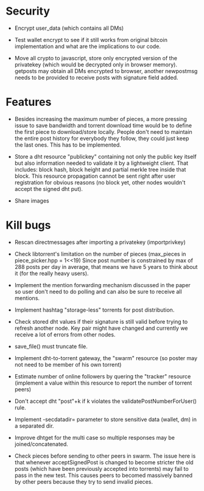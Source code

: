 Security
================

- Encrypt user_data (which contains all DMs)

- Test wallet encrypt to see if it still works from original bitcoin implementation and what
are the implications to our code.

- Move all crypto to javascript, store only encrypted version of the privatekey (which would be
decrypted only in browser memory). getposts may obtain all DMs encrypted to browser, another
newpostmsg needs to be provided to receive posts with signature field added.


Features
================
- Besides increasing the maximum number of pieces, a more pressing issue to save bandwidth and
torrent download time would be to define the first piece to download/store locally. People don't
need to maintain the entire post history for everybody they follow, they could just keep the last
ones. This has to be implemented.

- Store a dht resource "publickey" containing not only the public key itself but also information
needed to validate it by a lightweight client. That includes: block hash, block height and partial
merkle tree inside that block. This resource propagation cannot be sent right after user
registration for obvious reasons (no block yet, other nodes wouldn't accept the signed dht put).

- Share images

Kill bugs
================
- Rescan directmessages after importing a privatekey (importprivkey)

- Check libtorrent's limitation on the number of pieces (max_pieces in piece_picker.hpp = 1<<19)
Since post number is constrained by max of 288 posts per day in average, that means we have 5 years
to think about it (for the really heavy users).

- Implement the mention forwarding mechanism discussed in the paper so user don't need to do polling
and can also be sure to receive all mentions.

- Implement hashtag "storage-less" torrents for post distribution.

- Check stored dht values if their signature is still valid before trying to refresh another node.
Key pair might have changed and currently we receive a lot of errors from other nodes.

- save_file() must truncate file.

- Implement dht-to-torrent gateway, the "swarm" resource (so poster may not need to be member
of his own torrent)

- Estimate number of online followers by quering the "tracker" resource (implement a value within
this resource to report the number of torrent peers)

- Don't accept dht "post"+k if k violates the validatePostNumberForUser() rule.

- Implement -secdatadir= parameter to store sensitive data (wallet, dm) in a separated dir.

- Improve dhtget for the multi case so multiple responses may be joined/concatenated.

- Check pieces before sending to other peers in swarm. The issue here is that whenever
acceptSignedPost is changed to become stricter the old posts (which have been previously
accepted into torrents) may fail to pass in the new test. This causes peers to becomed
massively banned by other peers because they try to send invalid pieces.
